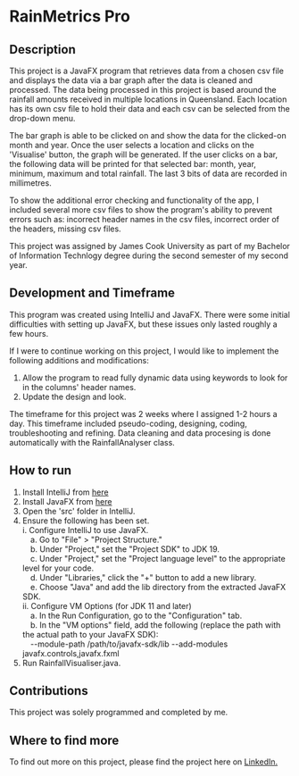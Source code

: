 # RainMetrics Pro
 
## Description
This project is a JavaFX program that retrieves data from a chosen csv file and displays the data via a bar graph after the data is cleaned and processed. The data being processed in this project is based around the rainfall amounts received in multiple locations in Queensland. Each location has its own csv file to hold their data and each csv can be selected from the drop-down menu. 

The bar graph is able to be clicked on and show the data for the clicked-on month and year. Once the user selects a location and clicks on the 'Visualise' button, the graph will be generated. If the user clicks on a bar, the following data will be printed for that selected bar: month, year, minimum, maximum and total rainfall. The last 3 bits of data are recorded in millimetres. 

To show the additional error checking and functionality of the app, I included several more csv files to show the program's ability to prevent errors such as: incorrect header names in the csv files, incorrect order of the headers, missing csv files. 

This project was assigned by James Cook University as part of my Bachelor of Information Technlogy degree during the second semester of my second year.

## Development and Timeframe
This program was created using IntelliJ and JavaFX. There were some initial difficulties with setting up JavaFX, but these issues only lasted roughly a few hours. 

If I were to continue working on this project, I would like to implement the following additions and modifications:
1. Allow the program to read fully dynamic data using keywords to look for in the columns' header names. 
2. Update the design and look.

The timeframe for this project was 2 weeks where I assigned 1-2 hours a day. This timeframe included pseudo-coding, designing, coding, troubleshooting and refining. Data cleaning and data procesing is done automatically with the RainfallAnalyser class. 

## How to run
1. Install IntelliJ from [here](https://www.jetbrains.com/idea/download/?section=windows)
2. Install JavaFX from [here](https://gluonhq.com/products/javafx/)
3. Open the 'src' folder in IntelliJ.
4. Ensure the following has been set. <br>
   i. Configure IntelliJ to use JavaFX. <br>
      &emsp;a. Go to "File" > "Project Structure." <br>
      &emsp;b. Under "Project," set the "Project SDK" to JDK 19. <br>
      &emsp;c. Under "Project," set the "Project language level" to the appropriate level for your code.<br>
      &emsp;d. Under "Libraries," click the "+" button to add a new library.<br>
      &emsp;e. Choose "Java" and add the lib directory from the extracted JavaFX SDK.<br>
   ii. Configure VM Options (for JDK 11 and later)<br>
      &emsp;a. In the Run Configuration, go to the "Configuration" tab.<br>
      &emsp;b. In the "VM options" field, add the following (replace the path with the actual path to your JavaFX SDK):<br>
         &emsp;--module-path /path/to/javafx-sdk/lib --add-modules javafx.controls,javafx.fxml<br>
5. Run RainfallVisualiser.java.<br>

## Contributions 
This project was solely programmed and completed by me. 

## Where to find more
To find out more on this project, please find the project here on [LinkedIn.](https://www.linkedin.com/in/jay-davis-261738277/details/projects/)
